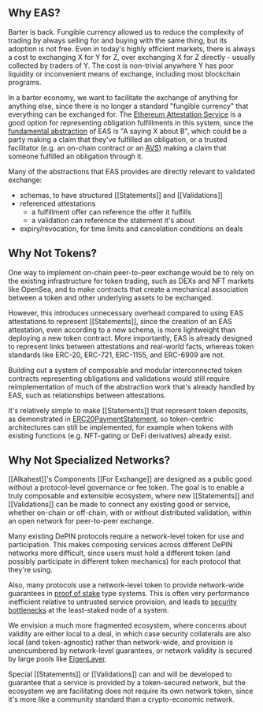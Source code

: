## Why EAS?

Barter is back. Fungible currency allowed us to reduce the complexity of trading by always selling for and buying with the same thing, but its adoption is not free. Even in today's highly efficient markets, there is always a cost to exchanging X for Y for Z, over exchanging X for Z directly - usually collected by traders of Y. The cost is non-trivial anywhere Y has poor liquidity or inconvenient means of exchange, including most blockchain programs.

In a barter economy, we want to facilitate the exchange of anything for anything else, since there is no longer a standard "fungible currency" that everything can be exchanged for. The [Ethereum Attestation Service](https://attest.org) is a good option for representing obligation fulfillments in this system, since the [fundamental abstraction](https://docs.attest.org/docs/core--concepts/how-eas-works) of EAS is "A saying X about B", which could be a party making a claim that they've fulfilled an obligation, or a trusted facilitator (e.g. an on-chain contract or an [AVS](https://docs.eigenlayer.xyz/eigenlayer/avs-guides/avs-developer-guide)) making a claim that someone fulfilled an obligation through it.

Many of the abstractions that EAS provides are directly relevant to validated exchange:
- schemas, to have structured [[Statements]] and [[Validations]]
- referenced attestations
	- a fulfillment offer can reference the offer it fulfills
	- a validation can reference the statement it's about
- expiry/revocation, for time limits and cancelation conditions on deals

## Why Not Tokens?

One way to implement on-chain peer-to-peer exchange would be to rely on the existing infrastructure for token trading, such as DEXs and NFT markets like OpenSea, and to make contracts that create a mechanical association between a token and other underlying assets to be exchanged.

However, this introduces unnecessary overhead compared to using EAS attestations to represent [[Statements]], since the creation of an EAS attestation, even according to a new schema, is more lightweight than deploying a new token contract. More importantly, EAS is already designed to represent links between attestations and real-world facts, whereas token standards like ERC-20, ERC-721, ERC-1155, and ERC-6909 are not.

Building out a system of composable and modular interconnected token contracts representing obligations and validations would still require reimplementation of much of the abstraction work that's already handled by EAS, such as relationships between attestations.

It's relatively simple to make [[Statements]] that represent token deposits, as demonstrated in [ERC20PaymentStatement](https://github.com/CoopHive/alkahest-mocks/blob/4215cf4f81387748b4f112e27a46c70f3bb5725a/src/Statements/ERC20PaymentStatement.sol), so token-centric architectures can still be implemented, for example when tokens with existing functions (e.g. NFT-gating or DeFi derivatives) already exist.
## Why Not Specialized Networks?

[[Alkahest]]'s Components [[For Exchange]] are designed as a public good without a protocol-level governance or fee token. The goal is to enable a truly composable and extensible ecosystem, where new [[Statements]] and [[Validations]] can be made to connect any existing good or service, whether on-chain or off-chain, with or without distributed validation, within an open network for peer-to-peer exchange.

Many existing DePIN protocols require a network-level token for use and participation. This makes composing services across different DePIN networks more difficult, since users must hold a different token (and possibly participate in different token mechanics) for each protocol that they're using.

Also, many protocols use a network-level token to provide network-wide guarantees in [proof of stake](https://en.wikipedia.org/wiki/Proof_of_stake) type systems. This is often very performance inefficient relative to untrusted service provision, and leads to [security bottlenecks](https://docs.eigenlayer.xyz/assets/files/EigenLayer_WhitePaper-88c47923ca0319870c611decd6e562ad.pdf) at the least-staked node of a system.

We envision a much more fragmented ecosystem, where concerns about validity are either local to a deal, in which case security collaterals are also local (and token-agnostic) rather than network-wide, and provision is unencumbered by network-level guarantees, or network validity is secured by large pools like [EigenLayer](https://www.eigenlayer.xyz). 

Special [[Statements]] or [[Validations]] can and will be developed to guarantee that a service is provided by a token-secured network, but the ecosystem we are facilitating does not require its own network token, since it's more like a community standard than a crypto-economic network.